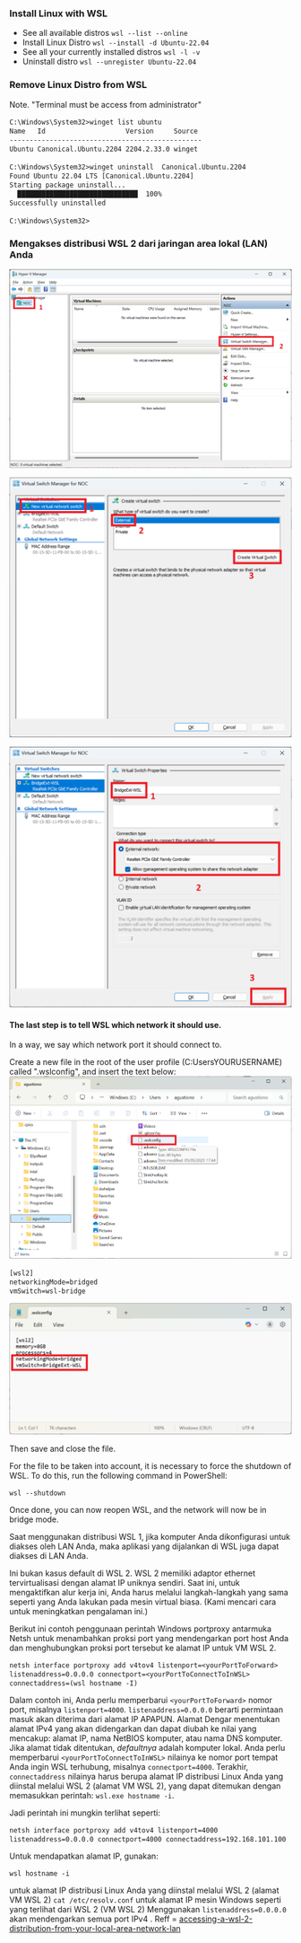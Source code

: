 ### Install Linux with WSL
- See all available distros `wsl --list --online`
- Install Linux Distro `wsl --install -d Ubuntu-22.04`
- See all your currently installed distros `wsl -l -v`
- Uninstall distro `wsl --unregister Ubuntu-22.04`



### Remove Linux Distro from WSL
Note. "Terminal must be access from administrator"
```
C:\Windows\System32>winget list ubuntu
Name   Id                    Version     Source
------------------------------------------------
Ubuntu Canonical.Ubuntu.2204 2204.2.33.0 winget

C:\Windows\System32>winget uninstall  Canonical.Ubuntu.2204
Found Ubuntu 22.04 LTS [Canonical.Ubuntu.2204]
Starting package uninstall...
  ██████████████████████████████  100%
Successfully uninstalled

C:\Windows\System32>
```

### Mengakses distribusi WSL 2 dari jaringan area lokal (LAN) Anda

![Alt text](images/wsl-bridge01.png "Global Schema Link")

![Alt text](images/wsl-bridge02.png "Global Schema Link")

![Alt text](images/wsl-bridge03.png "Global Schema Link")

#### The last step is to tell WSL which network it should use.
In a way, we say which network port it should connect to.

Create a new file in the root of the user profile (C:UsersYOURUSERNAME) called ".wslconfig", and insert the text below:
![Alt text](images/wsl-bridgeA1.png "Global Schema Link")

```
[wsl2]
networkingMode=bridged
vmSwitch=wsl-bridge
```
![Alt text](images/wsl-bridgeA2.png "Global Schema Link")

Then save and close the file.

For the file to be taken into account, it is necessary to force the shutdown of WSL.
To do this, run the following command in PowerShell:

```
wsl --shutdown
```
Once done, you can now reopen WSL, and the network will now be in bridge mode.






Saat menggunakan distribusi WSL 1, jika komputer Anda dikonfigurasi untuk diakses oleh LAN Anda, maka aplikasi yang dijalankan di WSL juga dapat diakses di LAN Anda.

Ini bukan kasus default di WSL 2. WSL 2 memiliki adaptor ethernet tervirtualisasi dengan alamat IP uniknya sendiri. Saat ini, untuk mengaktifkan alur kerja ini, Anda harus melalui langkah-langkah yang sama seperti yang Anda lakukan pada mesin virtual biasa. (Kami mencari cara untuk meningkatkan pengalaman ini.)

Berikut ini contoh penggunaan perintah Windows portproxy antarmuka Netsh untuk menambahkan proksi port yang mendengarkan port host Anda dan menghubungkan proksi port tersebut ke alamat IP untuk VM WSL 2.
```
netsh interface portproxy add v4tov4 listenport=<yourPortToForward> listenaddress=0.0.0.0 connectport=<yourPortToConnectToInWSL> connectaddress=(wsl hostname -I)
```
Dalam contoh ini, Anda perlu memperbarui `<yourPortToForward>` nomor port, misalnya `listenport=4000`. `listenaddress=0.0.0.0` berarti permintaan masuk akan diterima dari alamat IP APAPUN. Alamat Dengar menentukan alamat IPv4 yang akan didengarkan dan dapat diubah ke nilai yang mencakup: alamat IP, nama NetBIOS komputer, atau nama DNS komputer. Jika alamat tidak ditentukan, *defaultnya* adalah komputer lokal. Anda perlu memperbarui `<yourPortToConnectToInWSL>` nilainya ke nomor port tempat Anda ingin WSL terhubung, misalnya `connectport=4000`. Terakhir, `connectaddress` nilainya harus berupa alamat IP distribusi Linux Anda yang diinstal melalui WSL 2 (alamat VM WSL 2), yang dapat ditemukan dengan memasukkan perintah: `wsl.exe hostname -i`.

Jadi perintah ini mungkin terlihat seperti:
```
netsh interface portproxy add v4tov4 listenport=4000 listenaddress=0.0.0.0 connectport=4000 connectaddress=192.168.101.100
```
Untuk mendapatkan alamat IP, gunakan:
```
wsl hostname -i
```
untuk alamat IP distribusi Linux Anda yang diinstal melalui WSL 2 (alamat VM WSL 2)
`cat /etc/resolv.conf` untuk alamat IP mesin Windows seperti yang terlihat dari WSL 2 (VM WSL 2)
Menggunakan `listenaddress=0.0.0.0` akan mendengarkan semua port IPv4 .
Reff = [accessing-a-wsl-2-distribution-from-your-local-area-network-lan](https://learn.microsoft.com/en-us/windows/wsl/networking#accessing-a-wsl-2-distribution-from-your-local-area-network-lan)
